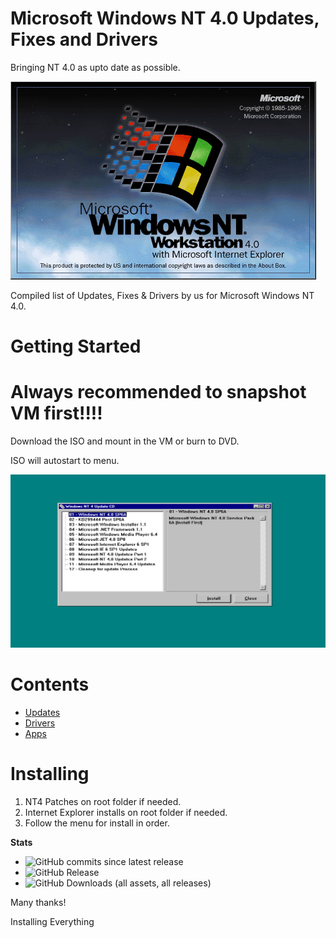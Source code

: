 # Microsoft Windows NT 4.0 Updates, Fixes and Drivers 

Bringing NT 4.0 as upto date as possible.

![Alt text](NT4Logo.png)


Compiled list of Updates, Fixes & Drivers by us for Microsoft Windows NT 4.0.

# **Getting Started**

# **Always recommended to snapshot VM first!!!!**

Download the ISO and mount in the VM or burn to DVD.

ISO will autostart to menu.

![Alt text](Screenshot1.png)



# **Contents**

- [Updates](https://github.com/InstallingEverything/WindowsNT4Updates-Fixes/blob/main/Updates.md)
- [Drivers](https://github.com/InstallingEverything/WindowsNT4Updates-Fixes/blob/main/Drivers.md)
- [Apps](https://github.com/InstallingEverything/WindowsNT4Updates-Fixes/blob/main/Apps.md)


# **Installing**

1. NT4 Patches on root folder if needed.
2. Internet Explorer installs on root folder if needed.
3. Follow the menu for install in order.

**Stats**

- ![GitHub commits since latest release](https://img.shields.io/github/commits-since/InstallingEverything/WindowsNT4Updates-Fixes/latest?style=plastic&label=Commits)
- ![GitHub Release](https://img.shields.io/github/v/release/InstallingEverything/WindowsNT4Updates-Fixes?display_name=release&style=plastic&label=Release)
- ![GitHub Downloads (all assets, all releases)](https://img.shields.io/github/downloads/InstallingEverything/WindowsNT4Updates-Fixes/total?style=plastic&label=Downloads)


    
Many thanks!

Installing Everything
